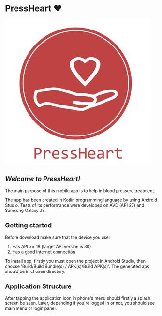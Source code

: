 # PressHeart ❤

<p aligin="center"><img src="https://github.com/mkowals9/WPAM_PressHeart/blob/master/app/src/main/res/drawable/logo.png?raw=true"></p>

## <i>Welcome to PressHeart!</i>

The main purpose of this mobile app is to help in blood pressure treatment.

The app has been created in Kotlin programming language by using Android Studio. Tests of its performance were developed on AVD (API 27) and Samsung Galaxy J3. 

## Getting started

Before download make sure that the device you use:
  1. Has API >= 18 (target API version is 30)
  2. Has a good Internet connection

To install app, firstly you must open the project in Android Studio, then choose 'Build/Build Bundle(s) / APK(s)/Build APK(s)'. The generated apk should be in chosen directory.

## Application Structure

After tapping the application icon in phone's menu should firstly a splash screen be seen. Later, depending if you're logged in or not, you should see main menu or login panel.
